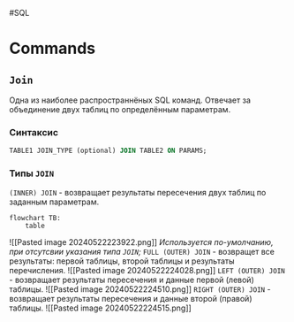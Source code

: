 #SQL
# Commands
## `Join`

Одна из наиболее распространнёных SQL команд.
Отвечает за объединение двух таблиц по определённым параметрам.
### Синтаксис

```sql
TABLE1 JOIN_TYPE (optional) JOIN TABLE2 ON PARAMS;
```

### Типы `JOIN`

`(INNER) JOIN` - возвращает результаты пересечения двух таблиц по заданным параметрам.
```mermaid
flowchart TB:
	table
```
![[Pasted image 20240522223922.png]]
*Используется по-умолчанию, при отсутсвии указания типа `JOIN`;*
`FULL (OUTER) JOIN` - возвращет все результаты: первой таблицы, второй таблицы и результаты перечисления.
![[Pasted image 20240522224028.png]]
`LEFT (OUTER) JOIN` - возвращает результаты пересечения и данные первой (левой) таблицы. 
![[Pasted image 20240522224510.png]]
`RIGHT (OUTER) JOIN` - возвращает результаты пересечения и данные второй (правой) таблицы.
![[Pasted image 20240522224515.png]]